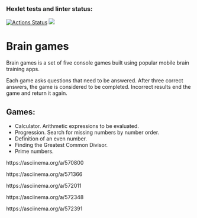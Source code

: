 ### Hexlet tests and linter status:
[![Actions Status](https://github.com/SevHope/frontend-project-44/workflows/hexlet-check/badge.svg)](https://github.com/SevHope/frontend-project-44/actions)
<a href="https://codeclimate.com/github/SevHope/frontend-project-44/maintainability"><img src="https://api.codeclimate.com/v1/badges/df2848d6a36816ac6653/maintainability" /></a>
<h1>Brain games</h1>
<p>Brain games is a set of five console games built using popular mobile brain training apps.</p>
<p>Each game asks questions that need to be answered. After three correct answers, the game is considered to be completed. Incorrect results end the game and return it again.</p>
<h2>Games:</h2>
<ul>
<li>Calculator. Arithmetic expressions to be evaluated.</li>
<li>Progression. Search for missing numbers by number order.</li>
<li>Definition of an even number.</li>
<li>Finding the Greatest Common Divisor.</li>
<li>Prime numbers.</li>
</ul>
<p>https://asciinema.org/a/570800</p>
<p>https://asciinema.org/a/571366</p>
<p>https://asciinema.org/a/572011</p>
<p>https://asciinema.org/a/572348</p>
<p>https://asciinema.org/a/572391</p>
